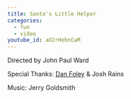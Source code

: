 ```yaml
---
title: Santa's Little Helper
categories:
  - fun
  - video
youtube_id: aO2rHebnCwM
---
```


Directed by John Paul Ward

Special Thanks: [Dan Foley](http://dan-foley.com) &amp; Josh Rains

Music: Jerry Goldsmith

